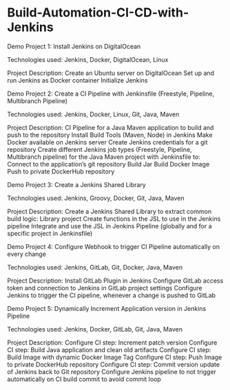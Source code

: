 # Build-Automation-CI-CD-with-Jenkins

Demo Project 1:
Install Jenkins on DigitalOcean

Technologies used:
Jenkins, Docker, DigitalOcean, Linux

Project Description:
Create an Ubuntu server on DigitalOcean
Set up and run Jenkins as Docker container
Initialize Jenkins


Demo Project 2:
Create a CI Pipeline with Jenkinsfile (Freestyle, Pipeline, Multibranch
Pipeline)

Technologies used:
Jenkins, Docker, Linux, Git, Java, Maven

Project Description:
CI Pipeline for a Java Maven application to build and push to the
repository
Install Build Tools (Maven, Node) in Jenkins
Make Docker available on Jenkins server
Create Jenkins credentials for a git repository
Create different Jenkins job types (Freestyle, Pipeline, Multibranch pipeline) for the Java Maven project with Jenkinsfile to:
   Connect to the application’s git repository
   Build Jar
   Build Docker Image
   Push to private DockerHub repository


Demo Project 3:
Create a Jenkins Shared Library

Technologies used:
Jenkins, Groovy, Docker, Git, Java, Maven

Project Description:
Create a Jenkins Shared Library to extract common build
logic:
   Library project
   Create functions in the JSL to use in the Jenkins pipeline
   Integrate and use the JSL in Jenkins Pipeline (globally and for a specific project in Jenkinsfile)

Demo Project 4:
Configure Webhook to trigger CI Pipeline automatically on every change

Technologies used:
Jenkins, GitLab, Git, Docker, Java, Maven

Project Description:
Install GitLab Plugin in Jenkins
Configure GitLab access token and connection to
Jenkins in GitLab project settings
Configure Jenkins to trigger the CI pipeline, whenever a
change is pushed to GitLab

Demo Project 5:
Dynamically Increment Application version in Jenkins Pipeline

Technologies used:
Jenkins, Docker, GitLab, Git, Java, Maven

Project Description:
Configure CI step: Increment patch version
Configure CI step: Build Java application and clean old artifacts
Configure CI step: Build Image with dynamic Docker Image Tag
Configure CI step: Push Image to private DockerHub repository
Configure CI step: Commit version update of Jenkins back to Git repository
Configure Jenkins pipeline to not trigger automatically on CI build commit to avoid commit loop

